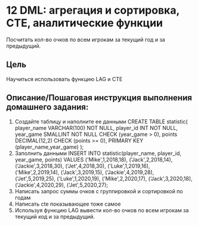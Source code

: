 # 12 DML: агрегация и сортировка, CTE, аналитические функции 
Посчитать кол-во очков по всем игрокам за текущий год и за предыдущий. 

## Цель
Научиться использовать функцию LAG и CTE

## Описание/Пошаговая инструкция выполнения домашнего задания:
1. Создайте таблицу и наполните ее данными CREATE TABLE statistic( player_name VARCHAR(100) NOT NULL, player_id INT NOT NULL, year_game SMALLINT NOT NULL CHECK (year_game > 0), points DECIMAL(12,2) CHECK (points >= 0), PRIMARY KEY (player_name,year_game) );
2. Заполнить данными INSERT INTO statistic(player_name, player_id, year_game, points) VALUES ('Mike',1,2018,18), ('Jack',2,2018,14), ('Jackie',3,2018,30), ('Jet',4,2018,30), ('Luke',1,2019,16), ('Mike',2,2019,14), ('Jack',3,2019,15), ('Jackie',4,2019,28), ('Jet',5,2019,25), ('Luke',1,2020,19), ('Mike',2,2020,17), ('Jack',3,2020,18), ('Jackie',4,2020,29), ('Jet',5,2020,27);
3. Написать запрос суммы очков с группировкой и сортировкой по годам
4. Написать cte показывающее тоже самое
5. Используя функцию LAG вывести кол-во очков по всем игрокам за текущий код и за предыдущий.